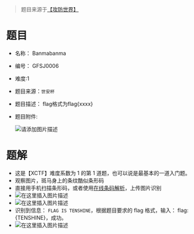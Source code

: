 > 题目来源于[【攻防世界】]( https://adworld.xctf.org.cn/challenges/list)

# 题目
- 名称： Banmabanma
- 编号： GFSJ0006
- 难度:1
- 题目来源：`世安杯`
- 题目描述：
	flag格式为flag{xxxx}

- 题目附件:

	![请添加图片描述](https://img-blog.csdnimg.cn/2ce09809deb0483483dd9bbdeae4405a.png)

# 题解
- 这是【XCTF】难度系数为 1 的第 1 道题，也可以说是最基本的一道入门题。
- 观察图片，斑马身上的条纹酷似条形码
- 直接用手机扫描条形码，或者使用[在线条码解析](https://online-barcode-reader.inliteresearch.com/)，上传图片识别
- ![在这里插入图片描述](https://img-blog.csdnimg.cn/95d5d236233c438e8e0df7827047a3db.png)
- ![在这里插入图片描述](https://img-blog.csdnimg.cn/5727929321d846db8c6abca6c57f5548.png)
- 识别到信息： `FLAG IS TENSHINE`，根据题目要求的 flag 格式，输入： flag:{TENSHINE}，成功。
- ![在这里插入图片描述](https://img-blog.csdnimg.cn/dcb647b24cd44c78ba72f351e5b72b9e.png)

